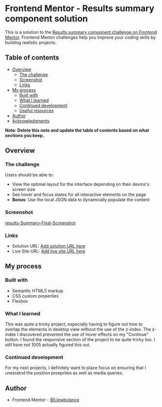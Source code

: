 # Frontend Mentor - Results summary component solution

This is a solution to the [Results summary component challenge on Frontend Mentor](https://www.frontendmentor.io/challenges/results-summary-component-CE_K6s0maV). Frontend Mentor challenges help you improve your coding skills by building realistic projects. 

## Table of contents

- [Overview](#overview)
  - [The challenge](#the-challenge)
  - [Screenshot](#screenshot)
  - [Links](#links)
- [My process](#my-process)
  - [Built with](#built-with)
  - [What I learned](#what-i-learned)
  - [Continued development](#continued-development)
  - [Useful resources](#useful-resources)
- [Author](#author)
- [Acknowledgments](#acknowledgments)

**Note: Delete this note and update the table of contents based on what sections you keep.**

## Overview

### The challenge

Users should be able to:

- View the optimal layout for the interface depending on their device's screen size
- See hover and focus states for all interactive elements on the page
- **Bonus**: Use the local JSON data to dynamically populate the content

### Screenshot

[results-Summary-Final-Screenshot](<Screenshot 2023-09-20 165653-1.png>)


### Links

- Solution URL: [Add solution URL here](https://your-solution-url.com)
- Live Site URL: [Add live site URL here](https://your-live-site-url.com)

## My process

### Built with

- Semantic HTML5 markup
- CSS custom properties
- Flexbox



### What I learned

This was quite a tricky project, especially having to figure out how to overlap the elements in desktop view without the use of the z-index. The z-index I discovered prevented the use of hover effects on my "Continue" button. I found the responsive section of the project to be quite tricky too. I still have not 1005 actually figured this out. 

### Continued development

For my next projects, I definitely want to place focus on ensuring that I unesratnd the position proeprties as well as media queries. 


## Author

- Frontend Mentor - [@Llewbvlance](https://www.frontendmentor.io/profile/Llewbvlance)



